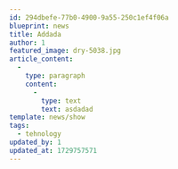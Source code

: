 ```yaml
---
id: 294dbefe-77b0-4900-9a55-250c1ef4f06a
blueprint: news
title: Addada
author: 1
featured_image: dry-5038.jpg
article_content:
  -
    type: paragraph
    content:
      -
        type: text
        text: asdadad
template: news/show
tags:
  - tehnology
updated_by: 1
updated_at: 1729757571
---
```

